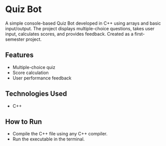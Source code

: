 # Quiz Bot

A simple console-based Quiz Bot developed in C++ using arrays and basic input/output. The project displays multiple-choice questions, takes user input, calculates scores, and provides feedback. Created as a first-semester project.

## Features
- Multiple-choice quiz
- Score calculation
- User performance feedback

## Technologies Used
- C++

## How to Run
- Compile the C++ file using any C++ compiler.
- Run the executable in the terminal.
